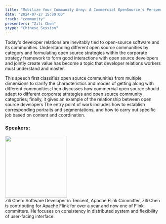 ```yaml
---
title: "Mobilize Your Community Army: A Commercial OpenSource's Perspective"
date: "2024-07-27 15:00:00" 
track: "community"
presenters: "Zili Chen"
stype: "Chinese Session"
---
```

Today's developer relations are inevitably tied to open-source software and its communities. Understanding different open source communities by category and formulating open source strategies within the corporate strategy framework to form good interactions with open source developers and jointly create value has become a topic that developer relations workers must understand and master.

This speech first classifies open source communities from multiple dimensions to clarify the characteristics and modes of getting along with different communities; then discusses how commercial open source should adapt to different corporate strategies and open source community categories; finally, it gives an example of the relationship between open source developers The entry point of work includes how to establish corresponding portraits and segmentations, and how to carry out specific job based on content and coordination.
 ### Speakers: 
 <img src="https://sessionize.com/image/bf9a-400o400o1-4iupRsLhDTkZSDQPj4chJE.jpg" width="200" /><br>Zili Chen: Software Developer in Tencent, Apache Flink Committer, Zili Chen is contributing for Apache Flink for over a year and now one of Flink committers. He focuses on consistency in distributed system and flexibility of user-facing interface.
 <br><br>